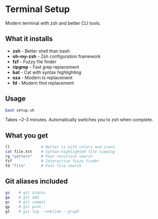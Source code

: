 # Terminal Setup

Modern terminal with zsh and better CLI tools.

## What it installs

- **zsh** - Better shell than bash
- **oh-my-zsh** - Zsh configuration framework
- **fzf** - Fuzzy file finder
- **ripgrep** - Fast grep replacement
- **bat** - Cat with syntax highlighting  
- **eza** - Modern ls replacement
- **fd** - Modern find replacement

## Usage

```bash
bash setup.sh
```

Takes ~2-3 minutes. Automatically switches you to zsh when complete.

## What you get

```bash
ll              # Better ls with colors and icons
cat file.txt    # Syntax-highlighted file viewing
rg "pattern"    # Fast recursive search
fzf             # Interactive fuzzy finder
fd "file"       # Fast file search
```

## Git aliases included

```bash
gs    # git status
ga    # git add
gc    # git commit
gp    # git push
gl    # git log --oneline --graph
```

